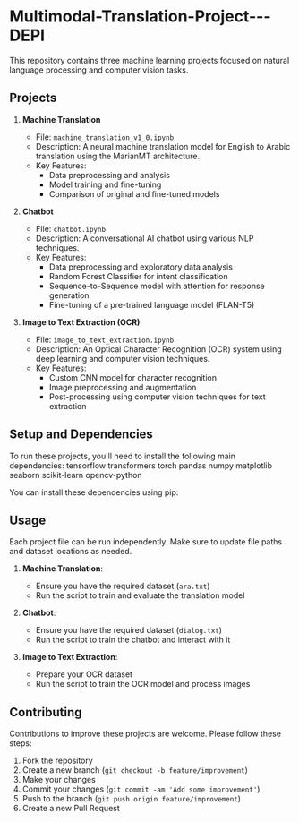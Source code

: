# Multimodal-Translation-Project---DEPI
This repository contains three machine learning projects focused on natural language processing and computer vision tasks.

## Projects

1. **Machine Translation**
   - File: `machine_translation_v1_0.ipynb`
   - Description: A neural machine translation model for English to Arabic translation using the MarianMT architecture.
   - Key Features:
     - Data preprocessing and analysis
     - Model training and fine-tuning
     - Comparison of original and fine-tuned models

2. **Chatbot**
   - File: `chatbot.ipynb`
   - Description: A conversational AI chatbot using various NLP techniques.
   - Key Features:
     - Data preprocessing and exploratory data analysis
     - Random Forest Classifier for intent classification
     - Sequence-to-Sequence model with attention for response generation
     - Fine-tuning of a pre-trained language model (FLAN-T5)

3. **Image to Text Extraction (OCR)**
   - File: `image_to_text_extraction.ipynb`
   - Description: An Optical Character Recognition (OCR) system using deep learning and computer vision techniques.
   - Key Features:
     - Custom CNN model for character recognition
     - Image preprocessing and augmentation
     - Post-processing using computer vision techniques for text extraction

## Setup and Dependencies

To run these projects, you'll need to install the following main dependencies:
tensorflow
transformers
torch
pandas
numpy
matplotlib
seaborn
scikit-learn
opencv-python

You can install these dependencies using pip:

## Usage

Each project file can be run independently. Make sure to update file paths and dataset locations as needed.

1. **Machine Translation**:
   - Ensure you have the required dataset (`ara.txt`)
   - Run the script to train and evaluate the translation model

2. **Chatbot**:
   - Ensure you have the required dataset (`dialog.txt`)
   - Run the script to train the chatbot and interact with it

3. **Image to Text Extraction**:
   - Prepare your OCR dataset
   - Run the script to train the OCR model and process images

## Contributing

Contributions to improve these projects are welcome. Please follow these steps:

1. Fork the repository
2. Create a new branch (`git checkout -b feature/improvement`)
3. Make your changes
4. Commit your changes (`git commit -am 'Add some improvement'`)
5. Push to the branch (`git push origin feature/improvement`)
6. Create a new Pull Request

